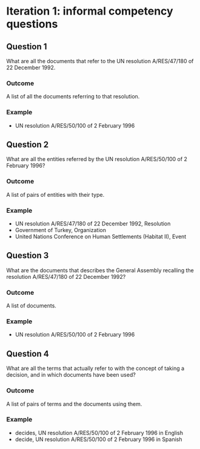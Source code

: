 # Iteration 1: informal competency questions

## Question 1 	

What are all the documents that refer to the UN resolution A/RES/47/180 of 22 December 1992.

### Outcome 
A list of all the documents referring to that resolution.

### Example 	
* UN resolution A/RES/50/100 of 2 February 1996


## Question 2

What are all the entities referred by the UN resolution A/RES/50/100 of 2 February 1996?

### Outcome
A list of pairs of entities with their type.

### Example
* UN resolution A/RES/47/180 of 22 December 1992, Resolution
* Government of Turkey, Organization
* United Nations Conference on Human Settlements (Habitat II), Event


## Question 3

What are the documents that describes the General Assembly recalling the resolution A/RES/47/180 of 22 December 1992?

### Outcome
A list of documents.

### Example
* UN resolution A/RES/50/100 of 2 February 1996


## Question 4

What are all the terms that actually refer to with the concept of taking a decision, and in which documents have been used?

### Outcome
A list of pairs of terms and the documents using them.

### Example
* decides, UN resolution A/RES/50/100 of 2 February 1996 in English
* decide, UN resolution A/RES/50/100 of 2 February 1996 in Spanish